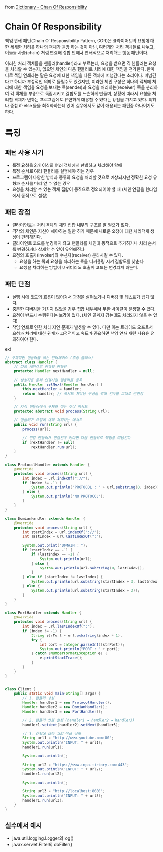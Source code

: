 from [Dictionary - Chain Of Responsibility](https://github.com/newkayak12/Dictionary/blob/master/java/designPattern/01.ChainOfResponsibility.md)
# Chain Of Responsibility
책임 연쇄 패턴(Chain Of Responsibility Pattern, COR)은 클라이어트의 요청에 대한 세세한 처리를 하나의 객체가 몽땅 하는 것이 아닌,
여러개의 처리 객체들로 나누고, 이들을 사슬(chain) 처럼 연결해 집합 안에서 연쇄적으로 처리하는 행동 패턴이다.

이러한 처리 객체들을 핸들러(handler)라고 부르는데, 요청을 받으면 각 핸들러는 요청을 처리할 수 있는지, 없으면 체인의 다음 핸들러로 처리에 대한 책임을 전가한다.
한마디로 책임 연쇄라는 말은 요청에 대한 책임을 다른 객체에 떠넘긴다는 소리이다. 떠넘긴다고 하니까 부정적인 의미로 들릴수도 있겠지만, 
이러한 체인 구성은 하나의 객체에 처리에 대한 책임을 요청을 보내는 쪽(sender)과 요청을 처리하는(receiver) 쪽을 분리하여 각 객체를 부품으로 독립시키고 결합도를 느슨하게 만들며,
상황에 따라서 요청을 처리할 객체가 변하는 프로그램에도 유연하게 대응할 수 있다는 장점을 가지고 있다. 특히나 중첩 if-else 들을 최적화하는데 있어 실무에서도 많이 애용되는 패턴중 하나이기도 하다.

# 특징
## 패턴 사용 시기
- 특정 요청을 2개 이상의 여러 객체에서 판별하고 처리해야 할때
- 특정 순서로 여러 핸들러를 실행해야 하는 경우
- 프로그램이 다양한 방식과 종류의 요청을 처리할 것으로 예상되지만 정확한 요청 유형과 순서를 미리 알 수 없는 경우
- 요청을 처리할 수 있는 객체 집합이 동적으로 정의되어야 할 때 (체인 연결을 런타임에서 동적으로 설정)

## 패턴 장점
- 클라이언트는 처리 객체의 체인 집합 내부의 구조를 알 필요가 없다.
- 각각의 체인은 자신이 해야하는 일만 하기 때문에 새로운 요청에 대한 처리객체 생성이 편리해진다.
- 클라이언트 코드를 변경하지 않고 핸들러를 체인에 동적으로 추가하거나 처리 순서를 변경하거나 삭제할 수 있어 유연해진다
- 요청의 호출자(invoker)와 수신자(receiver)  분리시킬 수 있다.
  - 요청을 하는 쪽과 요청을 처리하는 쪽을 디커플링 시켜 결합도를 낮춘다
  - 요청을 처리하는 방법이 바뀌더라도 호출자 코드는 변경되지 않는다.

## 패턴 단점
- 실행 시에 코드의 흐름이 많아져서 과정을 살펴보거나 디버깅 및 테스트가 쉽지 않다.
- 충분한 디버깅을 거치지 않았을 경우 집합 내부에서 무한 사이클이 발생할 수 있다.
- 요청이 반드시 수행된다는 보장이 없다. (체인 끝까지 갔는데도 처리되지 않을 수 있다)
- 책임 연쇄로 인한 처리 지연 문제가 발생할 수 있다. 다만 이는 트레이드 오프로서 요청과 처리에 대한 관계가 고정적이고 속도가 중요하면 책임 연쇄 패턴 사용을 유의하여야 한다.

ex)
```java
// 구체적인 핸들러를 묶는 인터페이스 (추상 클래스)
abstract class Handler {
    // 다음 체인으로 연결될 핸들러
    protected Handler nextHandler = null;

    // 생성자를 통해 연결시킬 핸들러를 등록
    public Handler setNext(Handler handler) {
        this.nextHandler = handler;
        return handler; // 메서드 체이닝 구성을 위해 인자를 그대로 반환함
    }

    // 자식 핸들러에서 구체화 하는 추상 메서드
    protected abstract void process(String url);

    // 핸들러가 요청에 대해 처리하는 메서드 
    public void run(String url) {
        process(url);

        // 만일 핸들러가 연결된게 있다면 다음 핸들러로 책임을 떠넘긴다
        if (nextHandler != null)
            nextHandler.run(url);
    }
}

class ProtocolHandler extends Handler {
    @Override
    protected void process(String url) {
        int index = url.indexOf("://");
        if (index != -1) {
            System.out.println("PROTOCOL : " + url.substring(0, index));
        } else {
            System.out.println("NO PROTOCOL");
        }
    }
}

class DomianHandler extends Handler {
    @Override
    protected void process(String url) {
        int startIndex = url.indexOf("://");
        int lastIndex = url.lastIndexOf(":");

        System.out.print("DOMAIN : ");
        if (startIndex == -1) {
            if (lastIndex == -1) {
                System.out.println(url);
            } else {
                System.out.println(url.substring(0, lastIndex));
            }
        } else if (startIndex != lastIndex) {
            System.out.println(url.substring(startIndex + 3, lastIndex));
        } else {
            System.out.println(url.substring(startIndex + 3));
        }
    }
}

class PortHandler extends Handler {
    @Override
    protected void process(String url) {
        int index = url.lastIndexOf(":");
        if (index != -1) {
            String strPort = url.substring(index + 1);
            try {
                int port = Integer.parseInt((strPort));
                System.out.println("PORT : " + port);
            } catch (NumberFormatException e) {
                e.printStackTrace();
            }
        }
    }
}


class Client {
    public static void main(String[] args) {
        // 1. 핸들러 생성
        Handler handler1 = new ProtocolHandler();
        Handler handler2 = new DomianHandler();
        Handler handler3 = new PortHandler();

        // 2. 핸들러 연결 설정 (handler1 → handler2 → handler3)
        handler1.setNext(handler2).setNext(handler3);

        // 3. 요청에 대한 처리 연쇄 실행
        String url1 = "http://www.youtube.com:80";
        System.out.println("INPUT: " + url1);
        handler1.run(url1);

        System.out.println();

        String url2 = "https://www.inpa.tistory.com:443";
        System.out.println("INPUT: " + url2);
        handler1.run(url2);

        System.out.println();

        String url3 = "http://localhost:8080";
        System.out.println("INPUT: " + url3);
        handler1.run(url3);
    }
}
```

## 실수에서 예시
- java.util.logging.Logger의 log()
- javax.servlet.Filter의 doFilter()